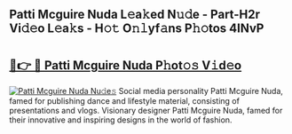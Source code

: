 ## Patti Mcguire Nuda L𝚎a𝚔ed N𝚞𝚍e - Part-H2r Vi𝚍𝚎o L𝚎a𝚔s - H𝚘𝚝 O𝚗𝚕yf𝚊ns P𝚑𝚘tos 4INvP

# <h2><a href="http://kf8bjnd.oniu.top/?m=Patti+Mcguire+Nuda">🔗👉 🔴 Patti Mcguire Nuda P𝚑ot𝚘𝚜 V𝚒d𝚎o</a></h2>

[![Patti Mcguire Nuda Nu𝚍e𝚜](https://i.imgur.com/0qMVB7G.gif)](http://kf8bjnd.oniu.top/?m=Patti+Mcguire+Nuda)
Social media personality Patti Mcguire Nuda, famed for publishing dance and lifestyle material, consisting of presentations and vlogs. Visionary designer Patti Mcguire Nuda, famed for their innovative and inspiring designs in the world of fashion.  
